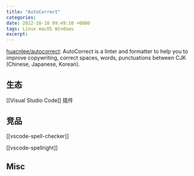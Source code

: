 ```yaml
---
title: "AutoCorrect"
categories: 
date: 2022-10-10 09:49:10 +0800
tags: Linux macOS Windows
excerpt: 
---
```


[huacnlee/autocorrect](https://github.com/huacnlee/autocorrect): AutoCorrect is a linter and formatter to help you to improve copywriting, correct spaces, words, punctuations between CJK (Chinese, Japanese, Korean).

## 生态

[[Visual Studio Code]] 插件


## 竞品

[[vscode-spell-checker]]

[[vscode-spellright]]



## Misc










